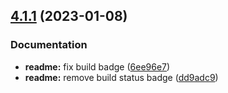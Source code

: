 ## [4.1.1](https://github.com/jcornaz/benimator/compare/v4.1.0...v4.1.1) (2023-01-08)


### Documentation

* **readme:** fix build badge ([6ee96e7](https://github.com/jcornaz/benimator/commit/6ee96e719de6cef82eb04d4ca86e11cef3e011a1))
* **readme:** remove build status badge ([dd9adc9](https://github.com/jcornaz/benimator/commit/dd9adc9aa0b4d47c7eabcfcbf954f9bc9e2e4ca7))
